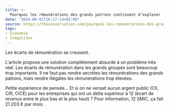 ```yaml
---
title: >-
  Pourquoi les rémunérations des grands patrons continuent d’exploser
date: "2024-06-01T16:17:14+02:00"
source: https://theconversation.com/pourquoi-les-remunerations-des-grands-patrons-continuent-dexploser-227940
tags:
- Économie
- Inégalites
---
```

Les écarts de rémunération se creusent.

L'article propose une solution complètement absurde à un problème très réel. 
Les écarts de rémunération dans les grands groupes sont beaucoup trop importants.
Il ne faut pas rendre secrètes les rémunérations des grands patrons, mais rendre illégales les rémunérations trop élevées.

Petite expérience de pensée... Et si on ne versait aucun argent public (CII, CIR, CICE) pour les entreprises qui ont un delta supérieur à 12 (écart de revenus entre le plus bas et le plus haut) ? Pour information, 12 SMIC, ça fait 21.203 € par mois.
